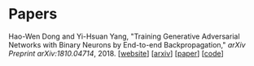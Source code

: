 # Papers

Hao-Wen Dong and Yi-Hsuan Yang,
"Training Generative Adversarial Networks with Binary Neurons by End-to-end
Backpropagation,"
_arXiv Preprint arXiv:1810.04714_, 2018.
[[website](https://salu133445.github.io/binarygan/)]
[[arxiv](http://arxiv.org/abs/1810.04714)]
[[paper](https://salu133445.github.io/binarygan/pdf/binarygan-arxiv-paper.pdf)]
[[code](https://github.com/salu133445/binarygan/)]
